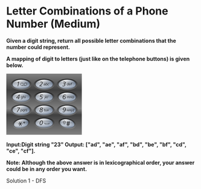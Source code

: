 # Letter Combinations of a Phone Number (Medium)

**Given a digit string, return all possible letter combinations that the number could represent.**

**A mapping of digit to letters (just like on the telephone buttons) is given below.**

![Alt Text](https://raw.githubusercontent.com/zaa9205/images/master/017.%20Letter%20Combinations%20of%20a%20Phone%20Number.png)

**Input:Digit string "23"
Output: ["ad", "ae", "af", "bd", "be", "bf", "cd", "ce", "cf"].**

**Note:
Although the above answer is in lexicographical order, your answer could be in any order you want.**

Solution 1 - DFS
